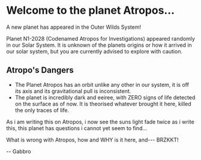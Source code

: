 # Welcome to the planet Atropos...
 A new planet has appeared in the Outer Wilds System!
 
 Planet N1-2028 (Codenamed Atropos for Investigations) appeared randomly in our Solar System. It is unknown of the planets origins or how it arrived in our solar system,
 but you are currently advised to explore with caution.

## Atropo's Dangers
- The Planet Atropos has an orbit unlike any other in our system, it is off its axis and its gravitational pull is inconsistent.
- The planet is incredibly dark and eeiree, with ZERO signs of life detected on the surface as of now. It is theorised whatever brought it here, killed the only traces of life.

As i am writing this on Atropos, i now see the suns light fade twice as i write this, this planet has questions i cannot yet seem to find...

What is wrong with Atropos, how and WHY is it here, and--- BRZKKT!

-- Gabbro
